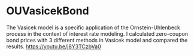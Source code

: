 # OUVasicekBond
The Vasicek model is a specific application of the Ornstein-Uhlenbeck process in the context of interest rate modeling. I calculated zero-coupon bond prices with 3 different methods in Vasicek model and compared the results.  https://youtu.be/j8Y3TCzbVa0
